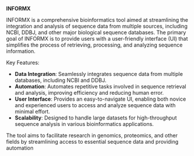 **INFORMX**

INFORMX is a comprehensive bioinformatics tool aimed at streamlining the integration and analysis of sequence data from multiple sources, including NCBI, DDBJ, and other major biological sequence databases. The primary goal of INFORMX is to provide users with a user-friendly interface (UI) that simplifies the process of retrieving, processing, and analyzing sequence information.

Key Features:
- **Data Integration**: Seamlessly integrates sequence data from multiple databases, including NCBI and DDBJ.
- **Automation**: Automates repetitive tasks involved in sequence retrieval and analysis, improving efficiency and reducing human error.
- **User Interface**: Provides an easy-to-navigate UI, enabling both novice and experienced users to access and analyze sequence data with minimal effort.
- **Scalability**: Designed to handle large datasets for high-throughput sequence analysis in various bioinformatics applications.

The tool aims to facilitate research in genomics, proteomics, and other fields by streamlining access to essential sequence data and providing automation
